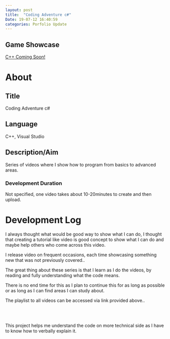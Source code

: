 ```yaml
---
layout: post
title:  "Coding Adventure c#"
Date: 19-07-12 16:40:59 
categories: Porfolio Update
---
```


<h2><b>Game Showcase</b></h2>
<p><a href="">C++ Coming Soon!</a></p>
<h1><b>About</b></h1>
<h2><b>Title</b></h2>
<p>Coding Adventure c#</p>
<h2><b>Language</b></h2>
<p>C++, Visual Studio</p>
<h2><b> Description/Aim</b></h2>
<p>Series of videos where I show how to program from basics to advanced areas.</p>
<h3>Development Duration</h3>
<p>Not specified, one video takes about 10-20minutes to create and then upload.</p>
<h1><b>Development Log</b></h1>
<p>I always thought what would be good way to show what I can do, I thought that creating a tutorial like video is good concept to show what I can do and maybe help others who come across this video.</p>
<p>I release video on frequent occasions, each time showcasing something new that was not previously covered..</p>
<p>The great thing about these series is that I learn as I do the videos, by reading and fully understanding what the code means.</p>
<p>There is no end time for this as I plan to continue this for as long as possible or as long as I can find areas I can study about.</p>
<p>The playlist to all videos can be accessed via link provided above..</p>
<br></br>
<p>This project helps me understand the code on more technical side as I have to know how to verbally explain it.
</p>

<br></br>
<p>
